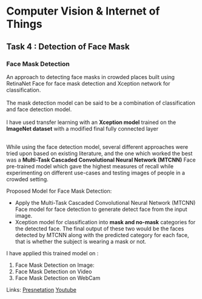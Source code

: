 # Computer Vision & Internet of Things
## Task 4 : Detection of Face Mask

### Face Mask Detection
An approach to detecting face masks in
crowded places built using RetinaNet Face for face mask detection 
and Xception network for classification.<br><br>
The mask detection model can be said to be a combination of classification and
face detection model.<br><br>
I have used transfer learning with an 
**Xception model** trained on the **ImageNet 
dataset** with a modified final fully connected layer<br><br>

While using the face detection model, 
several different approaches were tried upon based on existing literature,
and the one which worked the best was a **Multi-Task Cascaded Convolutional Neural Network (MTCNN)**
Face pre-trained model which gave the highest measures of 
recall while experimenting on different use-cases and
 testing images of people in a crowded setting.

Proposed Model for Face Mask Detection:<br>
* Apply the Multi-Task Cascaded Convolutional Neural Network (MTCNN)
 Face model for face detection 
to generate detect face from the input image. 
* Xception model for classification into **mask and no-mask** 
categories for the detected face. 
The final output of these two would be 
the faces detected by MTCNN along with the predicted category
 for each face, that is whether the subject is wearing a mask or not.
 
I have applied this trained model on :
   1. Face Mask Detection on Image:  
   2. Face Mask Detection on Video
   3. Face Mask Detection on WebCam 

Links:
 [Presnetation]([url](https://docs.google.com/presentation/d/1ILqdXf1o2KFGCkYIvN9AytfDcuSH3kmk/edit?usp=sharing&ouid=113685146900593867572&rtpof=true&sd=true&usp=embed_facebook))
 [Youtube]([url](https://lnkd.in/ePXgXsm))
